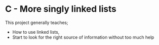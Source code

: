 # C - More singly linked lists

This project generally teaches;
* How to use linked lists,
* Start to look for the right source of information without too much help
